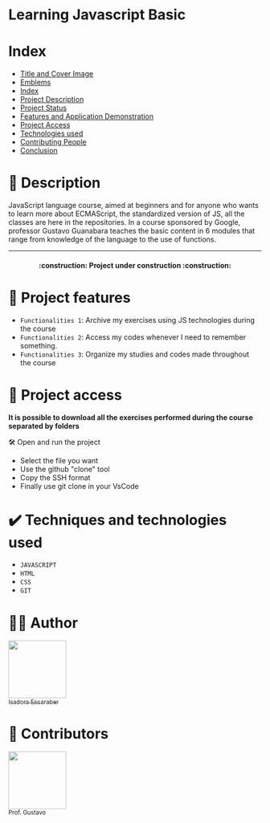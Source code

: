 # Learning Javascript Basic

# Index

- [Title and Cover Image](#Title-and-Cover-Image)
- [Emblems](#emblems)
- [Index](#index)
- [Project Description](#project-description)
- [Project Status](#Project-Status)
- [Features and Application Demonstration](#functionalities-and-application-demonstration)
- [Project Access](#project-access)
- [Technologies used](#technologies-used)
- [Contributing People](#contributing-people)
- [Conclusion](#conclusion)

# 📖 Description

JavaScript language course, aimed at beginners and for anyone who wants to learn more about ECMAScript, the standardized version of JS, all the classes are here in the repositories. In a course sponsored by Google, professor Gustavo Guanabara teaches the basic content in 6 modules that range from knowledge of the language to the use of functions.

---

<h4 align="center"> 
    :construction:  Project under construction  :construction:
</h4>

# :hammer: Project features

- `Functionalities 1`: Archive my exercises using JS technologies during the course
- `Functionalities 2`: Access my codes whenever I need to remember something.
- `Functionalities 3`: Organize my studies and codes made throughout the course

# 📁 Project access

**It is possible to download all the exercises performed during the course separated by folders**

🛠️ Open and run the project

- Select the file you want
- Use the github "clone" tool
- Copy the SSH format
- Finally use git clone in your VsCode

# ✔️ Techniques and technologies used

- `JAVASCRIPT`
- `HTML`
- `CSS`
- `GIT`

# 👋🤓 Author

[<img loading="lazy" src="https://avatars.githubusercontent.com/u/60775472?v=4" width=115><br><sub>Isadora Escaraber</sub>](https://github.com/IsaEscaraber)

# 🤝 Contributors

<img loading="lazy" src="https://avatars.githubusercontent.com/u/8683378?v=4" width=115><br><sub>Prof. Gustavo
